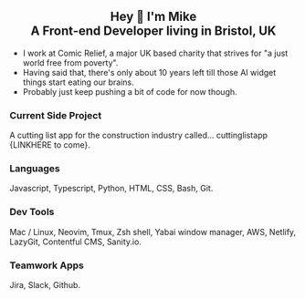 <h2 align="center">Hey 👋 I'm Mike <br>A Front-end Developer living in Bristol, UK</h2>


- I work at Comic Relief, a major UK based charity that strives for "a just world free from poverty".
- Having said that, there's only about 10 years left till those AI widget things start eating our brains.
- Probably just keep pushing a bit of code for now though.

### Current Side Project
A cutting list app for the construction industry called... cuttinglistapp {LINKHERE to come}.

### Languages
Javascript, Typescript, Python, HTML, CSS, Bash, Git.

### Dev Tools
Mac / Linux, Neovim, Tmux, Zsh shell, Yabai window manager, AWS, Netlify, LazyGit, Contentful CMS, Sanity.io.

### Teamwork Apps
Jira, Slack, Github.

